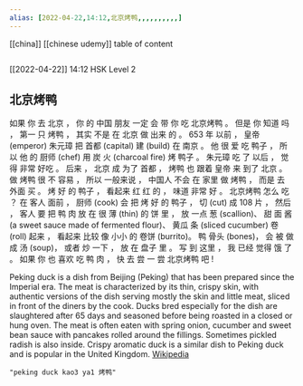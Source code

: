 ```yaml
---
alias: [2022-04-22,14:12,北京烤鸭,,,,,,,,,,]
---
```

[[china]] [[chinese udemy]]
table of content
```toc
```

[[2022-04-22]] 14:12
HSK Level 2
## 北京烤鸭
如果 你 去 北京 ， 你 的 中国 朋友 一定 会 带 你 吃 北京烤鸭 。 但是 你 知道 吗 ， 第一 只 烤鸭 ， 其实 不是 在 北京 做 出来 的 。  653 年 以前 ， 皇帝 (emperor) 朱元璋 把 首都 (capital) 建 (build) 在 南京 。 他 很 爱 吃 鸭子 ， 所以 他 的 厨师 (chef) 用 炭 火 (charcoal fire) 烤 鸭子 。 朱元璋 吃 了 以后 ， 觉得 非常 好吃 。 后来 ， 北京 成 为了 首都 ， 烤鸭 也 跟着 皇帝 来 到了 北京 。  做 烤鸭 很 不 容易 ， 所以 一般来说 ， 中国人 不会 在 家里 做 烤鸭 ， 而是 去 外面 买 。 烤 好 的 鸭子 ， 看起来 红 红 的 ， 味道 非常 好 。  北京烤鸭 怎么 吃 ？  在 客人 面前 ， 厨师 (cook) 会 把 烤 好 的 鸭子 ， 切 (cut) 成 108 片 ， 然后 ， 客人 要 把 鸭 肉 放 在 很 薄 (thin) 的 饼 里 ， 放 一点 葱 (scallion)、 甜 面 酱 (a sweet sauce made of fermented flour)、 黄瓜 条 (sliced cucumber)  卷 (roll) 起来 ， 看起来 比较 像 小小 的 卷饼 (burrito)。 鸭 骨头 (bones)， 会 被 做 成 汤 (soup)， 或者 炒 一下 ， 放 在 盘子 里 。  写 到 这里 ， 我 已经 觉得 饿 了 。 如果 你 也 喜欢 吃 鸭 肉 ， 快 去 尝 一 尝 北京烤鸭 吧 !

Peking duck is a dish from Beijing (Peking) that has been prepared since the Imperial era. The meat is characterized by its thin, crispy skin, with authentic versions of the dish serving mostly the skin and little meat, sliced in front of the diners by the cook. Ducks bred especially for the dish are slaughtered after 65 days and seasoned before being roasted in a closed or hung oven. The meat is often eaten with spring onion, cucumber and sweet bean sauce with pancakes rolled around the fillings. Sometimes pickled radish is also inside. Crispy aromatic duck is a similar dish to Peking duck and is popular in the United Kingdom.
[Wikipedia](https://en.wikipedia.org/wiki/Peking%20duck)
```query 2022-04-22 14:17
"peking duck kao3 ya1 烤鸭"
```